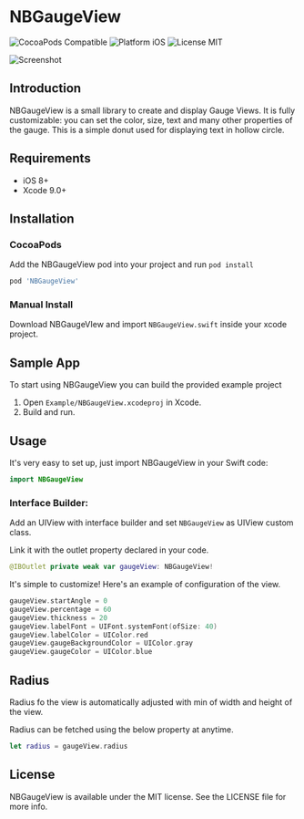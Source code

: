 # NBGaugeView

![CocoaPods Compatible](https://img.shields.io/badge/pod-0.1.0-green.svg)
![Platform iOS](https://img.shields.io/badge/platform-ios-blue.svg)
![License MIT](https://img.shields.io/badge/license-MIT-yellowgreen.svg)

![Screenshot](https://s11.postimg.org/7aax9zv37/Simulator_Screen_Shot_14_Nov_2016_11_34_44_AM.png)

## Introduction
NBGaugeView is a small library to create and display Gauge Views. It is fully customizable: you can set the color, size, text and many other properties of the gauge. This is a simple donut used for displaying text in hollow circle.

## Requirements
* iOS 8+
* Xcode 9.0+

## Installation 
### CocoaPods
Add the NBGaugeView pod into your project and run `pod install`
```ruby
pod 'NBGaugeView'
```
### Manual Install
Download NBGaugeVIew and import `NBGaugeView.swift` inside your xcode project.

## Sample App
To start using NBGaugeView you can build the provided example project

1. Open `Example/NBGaugeView.xcodeproj` in Xcode.
2. Build and run.

## Usage
It's very easy to set up, just import NBGaugeView in your Swift code:
```swift
import NBGaugeView
```
### Interface Builder:
Add an UIView with interface builder and set `NBGaugeView` as UIView custom class.

Link it with the outlet property declared in your code.

```swift
@IBOutlet private weak var gaugeView: NBGaugeView!
```

It's simple to customize! Here's an example of configuration of the view.

```swift
gaugeView.startAngle = 0
gaugeView.percentage = 60
gaugeView.thickness = 20
gaugeView.labelFont = UIFont.systemFont(ofSize: 40)
gaugeView.labelColor = UIColor.red
gaugeView.gaugeBackgroundColor = UIColor.gray
gaugeView.gaugeColor = UIColor.blue
```

## Radius
Radius fo the view is automatically adjusted with min of width and height of the view.

Radius can be fetched using the below property at anytime.
```swift
let radius = gaugeView.radius
```

## License
NBGaugeView is available under the MIT license. See the LICENSE file for more info.
